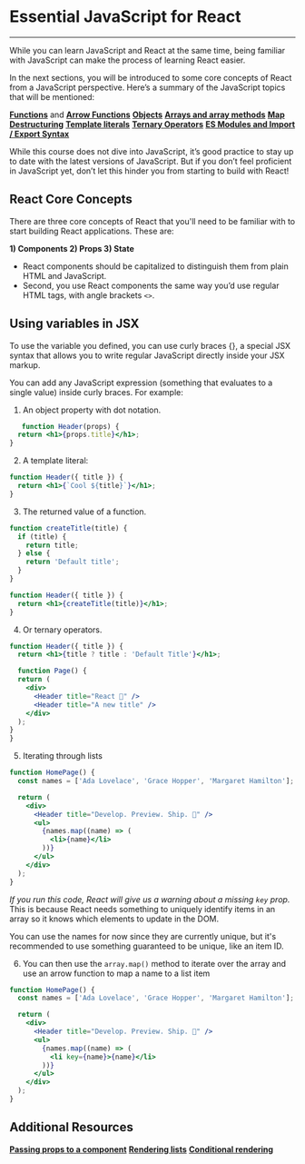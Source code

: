 # Essential JavaScript for React

------------------------------

While you can learn JavaScript and React at the same time, being familiar with JavaScript can make the process of learning React easier.

In the next sections, you will be introduced to some core concepts of React from a JavaScript perspective. Here’s a summary of the JavaScript topics that will be mentioned:

**[Functions](https://developer.mozilla.org/en-US/docs/Web/JavaScript/Guide/Functions)** and **[Arrow Functions](https://developer.mozilla.org/en-US/docs/Web/JavaScript/Reference/Functions/Arrow_functions)**
**[Objects](https://developer.mozilla.org/en-US/docs/Web/JavaScript/Reference/Global_Objects/Object)**
**[Arrays and array methods](https://developer.mozilla.org/en-US/docs/Web/JavaScript/Reference/Global_Objects/Array)**
**[Map](https://developer.mozilla.org/en-US/docs/Web/JavaScript/Reference/Global_Objects/Map)**
**[Destructuring](https://developer.mozilla.org/en-US/docs/Web/JavaScript/Reference/Operators/Destructuring_assignment)**
**[Template literals](https://developer.mozilla.org/en-US/docs/Web/JavaScript/Reference/Template_literals)**
**[Ternary Operators](https://developer.mozilla.org/en-US/docs/Web/JavaScript/Reference/Operators/Conditional_Operator)**
**[ES Modules and Import / Export Syntax](https://developer.mozilla.org/en-US/docs/Web/JavaScript/Guide/Modules)**

While this course does not dive into JavaScript, it’s good practice to stay up to date with the latest versions of JavaScript. But if you don’t feel proficient in JavaScript yet, don’t let this hinder you from starting to build with React!

## React Core Concepts

There are three core concepts of React that you'll need to be familiar with to start building React applications. These are:

**1) Components
2) Props
3) State**

* React components should be capitalized to distinguish them from plain HTML and JavaScript.
* Second, you use React components the same way you’d use regular HTML tags, with angle brackets `<>`.

## Using variables in JSX

To use the variable you defined, you can use curly braces {}, a special JSX syntax that allows you to write regular JavaScript directly inside your JSX markup.

You can add any JavaScript expression (something that evaluates to a single value) inside curly braces. For example:

1) An object property with dot notation.

```jsx
   function Header(props) {
  return <h1>{props.title}</h1>;
}
```

2) A template literal:

```jsx
function Header({ title }) {
  return <h1>{`Cool ${title}`}</h1>;
}
```

3) The returned value of a function.

```jsx
function createTitle(title) {
  if (title) {
    return title;
  } else {
    return 'Default title';
  }
}

function Header({ title }) {
  return <h1>{createTitle(title)}</h1>;
}
```

4) Or ternary operators.

```jsx
function Header({ title }) {
  return <h1>{title ? title : 'Default Title'}</h1>;

  function Page() {
  return (
    <div>
      <Header title="React 💙" />
      <Header title="A new title" />
    </div>
  );
}
}
```

5) Iterating through lists

```jsx
function HomePage() {
  const names = ['Ada Lovelace', 'Grace Hopper', 'Margaret Hamilton'];

  return (
    <div>
      <Header title="Develop. Preview. Ship. 🚀" />
      <ul>
        {names.map((name) => (
          <li>{name}</li>
        ))}
      </ul>
    </div>
  );
}
```
*If you run this code, React will give us a warning about a missing `key` prop.* This is because React needs something to uniquely identify items in an array so it knows which elements to update in the DOM.

You can use the names for now since they are currently unique, but it's recommended to use something guaranteed to be unique, like an item ID.

6) You can then use the `array.map()` method to iterate over the array and use an arrow function to map a name to a list item

```jsx
function HomePage() {
  const names = ['Ada Lovelace', 'Grace Hopper', 'Margaret Hamilton'];

  return (
    <div>
      <Header title="Develop. Preview. Ship. 🚀" />
      <ul>
        {names.map((name) => (
          <li key={name}>{name}</li>
        ))}
      </ul>
    </div>
  );
}
```

## Additional Resources

**[Passing props to a component](https://beta.reactjs.org/learn/passing-props-to-a-component)**
**[Rendering lists](https://beta.reactjs.org/learn/rendering-lists)**
**[Conditional rendering](https://beta.reactjs.org/learn/conditional-rendering)**
